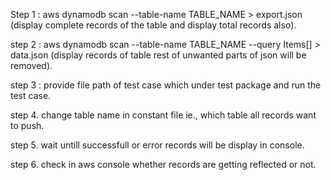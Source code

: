 Step 1 : aws dynamodb scan --table-name TABLE_NAME > export.json (display complete records of the table and display total records also).

step 2 : aws dynamodb scan --table-name TABLE_NAME --query Items[] > data.json (display records of table rest of unwanted parts of json will be removed).

step 3 : provide file path of test case which under test package and run the test case.

step 4. change table name in constant file ie., which table all records want to push.

step 5. wait untill successfull or error records will be display in console.

step 6. check in aws console whether records are getting reflected or not.